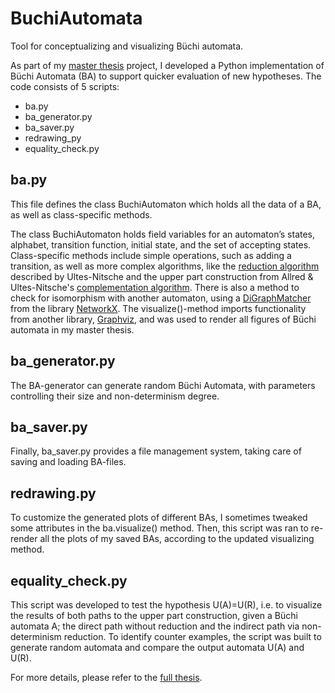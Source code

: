 # BuchiAutomata
Tool for conceptualizing and visualizing Büchi automata.

As part of my [master thesis](Final_Thesis.pdf) project, I developed a Python implementation of Büchi Automata (BA) to support quicker evaluation of new hypotheses.
The code consists of 5 scripts: 
- ba.py
- ba_generator.py
- ba_saver.py
- redrawing_py
- equality_check.py

## ba.py
This file defines the class BuchiAutomaton which holds all the data of a BA, as well as class-specific methods. 

The class BuchiAutomaton holds field variables for an automaton’s states, alphabet, transition function, initial state, and the set of accepting states. Class-specific methods include simple operations, such as adding a transition, as well as more complex algorithms, like the [reduction algorithm](https://linkinghub.elsevier.com/retrieve/pii/S0020019006002729) described by Ultes-Nitsche and the upper part construction from Allred & Ultes-Nitsche's [complementation algorithm](https://dl.acm.org/doi/10.1145/3209108.3209138). There is also a method to check for isomorphism with another automaton, using a [DiGraphMatcher](https://networkx.org/documentation/stable/reference/algorithms/generated/networkx.algorithms.isomorphism.DiGraphMatcher.__init__.html) from the library [NetworkX](https://networkx.org/). The visualize()-method imports functionality from another library, [Graphviz](https://graphviz.readthedocs.io/en/stable/), and was used to render all figures of Büchi automata in my master thesis.

## ba_generator.py
The BA-generator can generate random Büchi Automata, with parameters controlling their size and non-determinism degree. 

## ba_saver.py
Finally, ba_saver.py provides a file management system, taking care of saving and loading BA-files.

## redrawing.py
To customize the generated plots of different BAs, I sometimes tweaked some attributes in the ba.visualize() method.
Then, this script was ran to re-render all the plots of my saved BAs, according to the updated visualizing method.

## equality_check.py
This script  was developed to test the hypothesis U(A)=U(R), i.e. to visualize the results of both paths to the upper part construction, given a Büchi automata A; the direct path without reduction and the indirect path via non-determinism reduction. To identify counter examples, the script was built to generate random automata and compare the output automata U(A) and U(R).

For more details, please refer to the [full thesis](Final_Thesis.pdf).
